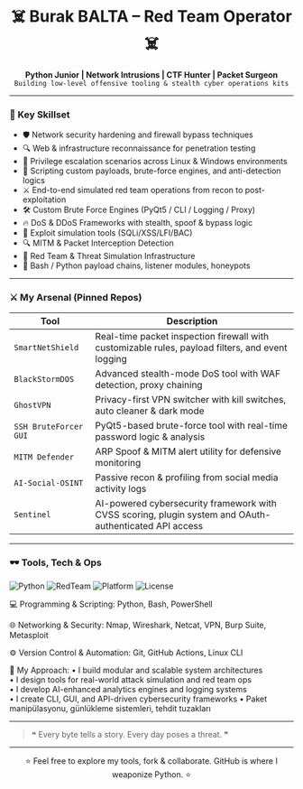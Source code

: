 <h1 align="center">☠️ Burak BALTA – Red Team Operator ☠️</h1>

<p align="center">
  <b>Python Junior | Network Intrusions | CTF Hunter | Packet Surgeon</b><br>
  <code>Building low-level offensive tooling & stealth cyber operations kits</code>
</p>

---

### 🧠 Key Skillset
- 🛡️ Network security hardening and firewall bypass techniques  
- 🔍 Web & infrastructure reconnaissance for penetration testing  
- 🚪 Privilege escalation scenarios across Linux & Windows environments  
- 🔧 Scripting custom payloads, brute-force engines, and anti-detection logics  
- ⚔️ End-to-end simulated red team operations from recon to post-exploitation
- 🛠️ Custom Brute Force Engines (PyQt5 / CLI / Logging / Proxy)
- 🔥 DoS & DDoS Frameworks with stealth, spoof & bypass logic
- 🧪 Exploit simulation tools (SQLi/XSS/LFI/BAC)
- 🔍 MITM & Packet Interception Detection
- 🎯 Red Team & Threat Simulation Infrastructure
- 🐚 Bash / Python payload chains, listener modules, honeypots

---

### ⚔️ My Arsenal (Pinned Repos)

| Tool | Description |
|------|-------------|
| `SmartNetShield` | Real-time packet inspection firewall with customizable rules, payload filters, and event logging |
| `BlackStormDOS` | Advanced stealth-mode DoS tool with WAF detection, proxy chaining |
| `GhostVPN` | Privacy-first VPN switcher with kill switches, auto cleaner & dark mode |
| `SSH BruteForcer GUI` | PyQt5-based brute-force tool with real-time password logic & analysis |
| `MITM Defender` | ARP Spoof & MITM alert utility for defensive monitoring |
| `AI-Social-OSINT` | Passive recon & profiling from social media activity logs |
| `Sentinel` | AI-powered cybersecurity framework with CVSS scoring, plugin system and OAuth-authenticated API access |

---

### 🕶️ Tools, Tech & Ops

![Python](https://img.shields.io/badge/python-3.10-blue?logo=python&style=flat)
![RedTeam](https://img.shields.io/badge/type-red--team-critical?style=flat)
![Platform](https://img.shields.io/badge/platform-linux%20%7C%20windows-informational?style=flat)
![License](https://img.shields.io/badge/license-MIT-green)

💻 Programming & Scripting:
Python, Bash, PowerShell

🌐 Networking & Security:
Nmap, Wireshark, Netcat, VPN, Burp Suite, Metasploit

⚙️ Version Control & Automation:
Git, GitHub Actions, Linux CLI

🧠 My Approach:
• I build modular and scalable system architectures  
• I design tools for real-world attack simulation and red team ops  
• I develop AI-enhanced analytics engines and logging systems  
• I create CLI, GUI, and API-driven cybersecurity frameworks 
• Paket manipülasyonu, günlükleme sistemleri, tehdit tuzakları



---

> ❝ Every byte tells a story. Every day poses a threat. ❞

---

<p align="center">
  ⭐ Feel free to explore my tools, fork & collaborate. GitHub is where I weaponize Python. ⭐
</p>
